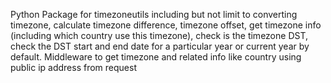 Python Package for timezoneutils including but not limit to converting timezone, calculate timezone difference, timezone offset, get timezone info (including which country use this timezone), check is the timezone DST, check the DST start and end date for a particular year or current year by default. Middleware to get timezone and related info like country using public ip address from request